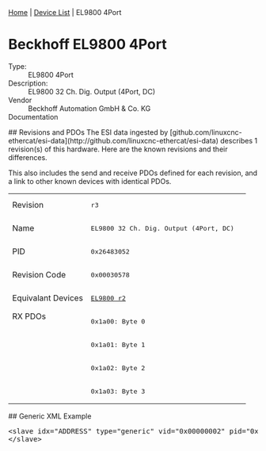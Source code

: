 <div class="nav"><a href="/esi-data">Home</a> | <a href="/esi-data/devices">Device List</a> | EL9800 4Port</div>

#  Beckhoff EL9800 4Port

<dl>
  <dt>Type:</dt><dd>EL9800 4Port</dd>
  <dt>Description:</dt><dd>EL9800 32 Ch. Dig. Output (4Port, DC)</dd>
  <dt>Vendor</dt><dd>Beckhoff Automation GmbH & Co. KG</dd>
  <dt>Documentation</dt><dd><a href=""></a></dd>
</dl>
## Revisions and PDOs
The ESI data ingested by [github.com/linuxcnc-ethercat/esi-data](http://github.com/linuxcnc-ethercat/esi-data) describes 1 revision(s) of this hardware.  Here are the known revisions and their differences.

This also includes the send and receive PDOs defined for each revision, and a link to other known devices with identical PDOs.

<table>
<tr >
<td class="first">Revision</td>
<td ><pre>r3</pre></td>
</tr>
<tr >
<td class="first">Name</td>
<td ><pre>EL9800 32 Ch. Dig. Output (4Port, DC)</pre></td>
</tr>
<tr >
<td class="first">PID</td>
<td ><pre>0x26483052</pre></td>
</tr>
<tr >
<td class="first">Revision Code</td>
<td ><pre>0x00030578</pre></td>
</tr>
<tr >
<td class="first">Equivalant Devices</td>
<td ><pre><a href="EL9800">EL9800 r2</a></pre></td>
</tr>
<tr class="rxpdo pdosection">
<td class="first" rowspan=4 valign=top>RX PDOs</td>
<td><pre>0x1a00: Byte 0</pre></td>
<td></td>
</tr>
<tr class="rxpdo pdosection">
<td ><pre>0x1a01: Byte 1</pre></td>
</tr>
<tr class="rxpdo pdosection">
<td ><pre>0x1a02: Byte 2</pre></td>
</tr>
<tr class="rxpdo pdosection">
<td ><pre>0x1a03: Byte 3</pre></td>
</tr>
</table>
## Generic XML Example
<pre class="xml">
&lt;slave idx="ADDRESS" type="generic" vid="0x00000002" pid="0x26483052" configPdos="true"&gt;
&lt;/slave&gt;
</pre>
